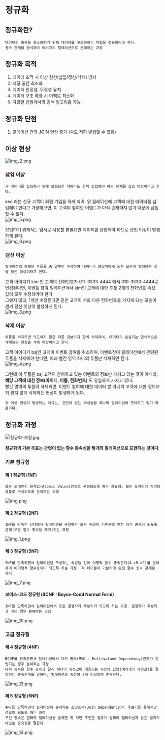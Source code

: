 # 정규화

## 정규화란?
```
데이터의 중복을 최소화하기 위해 데이터를 구조화하는 작업을 정규화라고 한다.
종속 관계를 분석하여 여러개의 릴레이션으로 분해하는 과정
```

## 정규화 목적
1. 데이터 조작 시 이상 현상(삽입/갱신/삭제) 방지
2. 저장 공간 최소화
3. 데이터 안정성, 무결성 유지
4. 데이터 구조 확장 시 이펙트 최소화
5. 다양한 관점에서의 검색 알고리즘 가능


## 정규화 단점
1. 릴레이션 간의 JOIN 연산 증가 (속도 저하 발생할 수 있음)


## 이상 현상
![img_2.png](img_2.png)

### 삽입 이상
```
새 데이터를 삽입하기 위해 불필요한 데이터도 함께 삽입해야 하는 문제를 삽입 이상이라고 한다.
```
seo 라는 신규 고객이 회원 가입을 하게 되어, 위 릴레이션에 고객에 대한 데이터를 삽입해야 한다고 가정해보면, 
이 고객이 참여한 이벤트가 아직 존재하지 않기 때문에 삽입할 수 없다.  
![img_5.png](img_5.png)
  
  삽입하기 위해서는 임시로 사용할 불필요한 데이터를 삽입해야 하므로 삽입 이상이 발생하게 된다.  
![img_6.png](img_6.png)  

### 갱신 이상
```
릴레이션의 중복된 투플들 중 일부만 수정하여 데이터가 불일치하게 되는 모순이 발생하는 것을 갱신 이상이라고 한다.
```

  고객 아이디가 kim 인 고객의 전화번호가 011-3333-4444 에서 010-3333-4444로 변경된다면, 이벤트 참여 릴레이션에서 kim인 고객에 대한 투플 2개의 전화번호 속성 값이 모두 수정되어야 한다.  
그렇지 않고, 1개만 수정된다면 같은 고객이 서로 다른 전화번호를 가지게 되는 모순이 생겨 갱신 이상이 발생하게 된다.  
![img_3.png](img_3.png)


### 삭제 이상
```
투플을 삭제하면 의도하지 않은 다른 정보까지 함께 삭제하여, 데이터가 손실되는 연쇄적으로 삭제되는 현상을 삭제 이상이라고 한다.
```
  고객 아이디가 bsj인 고객이 이벤트 참여를 취소하여, 이벤트참여 릴레이션에서 관련된 투플을 삭제해야 한다면, 아래 빨간 영역 하나의 투플만 삭제하면 된다.   
![img_4.png](img_4.png)

그런데 이 투플은 bsj 고객이 참여하고 있는 이벤트의 정보만 가지고 있는 것이 아니라, **해당 고객에 대한 정보(아이디, 이름, 전화번호)** 도 유일하게 가지고 있다.  
빨간 영역의 투플이 삭제되면, 이벤트 참여에 대한 데이터 뿐 아니라 고객에 대한 정보까지 원치 않게 삭제되는 현상이 발생하게 된다.  

```
위 이상 현상이 발생하는 이유는, 관련이 없는 속성들을 하나의 릴레이션에 모아두고 있기 때문이다.
```  



## 정규화 과정
![정규화-과정.jpg](normalization-step.jpg)

**정규화의 기본 목표는 관련이 없는 함수 종속성을 별개의 릴레이션으로 표현하는 것이다.**  

### 기본 정규형
#### 제 1 정규형 (1NF)
```
모든 도메인이 원자값(Atomic Value)만으로 구성되도록 하는 정규형. 모든 도메인이 각각의 튜플로 구성되도록 분해하는 과정
```
![img.png](img.png)


#### 제 2 정규형 (2NF)
```
1NF를 만족한 상태에서 릴레이션을 구성하는 모든 속성이 기본키에 완전 함수 종속이 되도록 분해(부분 함수 종속을 제거)하는 과정
```
![img_1.png](img_1.png)


#### 제 3 정규형 (3NF)
```
2NF를 만족하면서 릴레이션을 구성하는 속성들 간에 이행적 함수 종속관계(A->B->C)를 분해하여 비이행적 함수종속이 되도록 하는 과정. 각 테이블이 기본키에 완전 함수 종속 관계로 유지
```
![img_7.png](img_7.png)


#### 보이스-코드 정규형 (BCNF : Boyce-Codd Normal Form)
```
3NF를 만족하면서 릴레이션에서 모든 결정자가 후보키가 되도록 하는 과정. 결정자가 후보키가 아닌 경우 분해하는 과정
```
![img_10.png](img_10.png)


### 고급 정규형
#### 제 4 정규형 (4NF)
```
BCNF를 만족하면서 릴레이션에서 다치 종속(MVD : Multivalued Dependency)관계가 성립되는 경우 분해하는 과정
다치 종속은 함수 종속과 달리 하나의 속성값이 대응되는 속성의 집합(여러개의 속성값)을 결정하는 종속관계를 말하며, 릴레이션의 속성이 3개 이상일때 존재한다.
```
![img_13.png](img_13.png)


#### 제 5 정규형 (5NF)
```
4NF를 만족하면서 릴레이션에 존재하는 조인종속(Join Dependency)이 후보키를 통해서만 성립이 되도록 하는 과정
조인 종속은 원래의 릴레이션을 분해한 뒤 자연 조인한 결과가 원래의 릴레이션과 같은 결과가 나오는 종속성을 말한다
```
![img_14.png](img_14.png)










